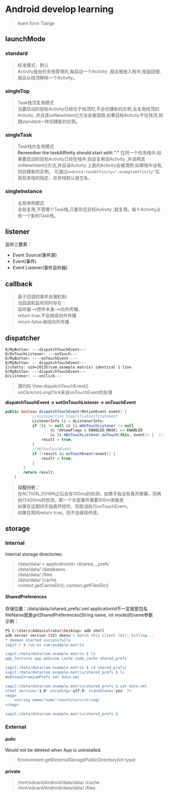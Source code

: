 # Android develop learning
> learn form Tiange
## launchMode
### standard
> 标准模式，默认  
Activity是由任务栈管理的,每启动一个Activity ,就会被放入栈中,按返回键,就会从栈顶移除一个Activity。

### singleTop
> Task栈顶复用模式  
当要启动的目标Activity已经位于栈顶时,不会创建新的实例,会复用栈顶的Activity ,并且其onNewIntent()方法会被调用;如果目标Activity不在栈顶,则跟standard一样创建新的实例。

### singleTask
> Task栈内复用模式  
<b>Remember the taskAffinity should start with "."</b>
在同一个任务栈中,如果要启动的目标Activity已经在栈中,则会复用该Activity ,并调用其onNewIntent()方法,并且该Activity.上面的Activity会被清除;如果栈中没有,则创建新的实例。
可通过`android:taskAffinity=".exampleAffinity"`实现任务栈的指定，任务栈默认是包名。

### singleInstance
> 全局单例模式  
全局复用,不管哪个Task栈,只要存在目标Activity ,就复用。每个Activity占有一个新的Task栈。

## listener
监听三要素：
- Event Source(事件源)
- Event(事件)
- Event Listener(事件监听器)

## callback
> 基于回调的事件处理机制:  
> 当回调和监听同时存在：  
> 监听器-->控件本身-->向外传播。   
> return true:不会继续向外传播  
> return false:继续向外传播

## dispatcher
``` 
D/MyButton: ---dispatchTouchEvent---
D/OnTouchListener: ---onTouch---
D/MyButton: ----onTouchEvent----
D/MyButton: ---dispatchTouchEvent---
I/chatty: uid=10135(com.example.matrix) identical 1 line
D/MyButton: ---dispatchTouchEvent---
D/Listener: ---onClick---  
```
> 源代码  View.dispatchTouchEvent()  
> onClick/onLongClick来自onTouchEvent的处理  

**dispatchTouchEvent -> setOnTouchListener -> onTouchEvent**  
```java
public boolean dispatchTouchEvent(MotionEvent event) {
            //noinspection SimplifiableIfStatement
            ListenerInfo li = mListenerInfo;
            if (li != null && li.mOnTouchListener != null
                    && (mViewFlags & ENABLED_MASK) == ENABLED
                    && li.mOnTouchListener.onTouch(this, event)) {  //如果自己定义的OnTouchListener为true,那么返回true
                result = true;
            }
            //执行onTouchEvent
            if (!result && onTouchEvent(event)) {
                result = true;
            }
        }
        return result;
    }
```
> **过程分析：**  
> 在ACTION_DOWN之后会有100ms的检测，如果手指没有离开屏幕，则再执行400ms的检测，即一个长按事件需要500m来触发  
> 如果在这期间手指离开控件，则取消执行onTouchEvent。  
> 如果在期间return true。则不会继续传递。  

## storage
### Internal
Internal storage directories:
> /data/data/ < applicationId> /shared_ _prefs  
> /data/data/ <applicationId> /databases  
> /data/data/ <applicationId> /files  
> /data/data/ <applicationId> /cache  
> context.getCacheDir(); context.getFilesDir()  
#### SharedPreferences 
存储位置：/data/data/<applicationId>/shared_prefs/<fileName>.xml
applicationId不一定就是包名  
fileName就是getSharedPreferences(String name, int mode)的name参数  
示例：
```bash
PS C:\Users\Administrator\Desktop> adb shell
adb server version (32) doesn't match this client (41); killing...
* daemon started successfully
sagit:/ $ run-as com.example.matrix

sagit:/data/data/com.example.matrix $ ls
app_textures app_webview cache code_cache shared_prefs

sagit:/data/data/com.example.matrix $ cd shared_prefs/
sagit:/data/data/com.example.matrix/shared_prefs $ ls
WebViewChromiumPrefs.xml data.xml

sagit:/data/data/com.example.matrix/shared_prefs $ cat data.xml
<?xml version='1.0' encoding='utf-8' standalone='yes' ?>
<map>
    <string name="name">textColor</string>
</map>

sagit:/data/data/com.example.matrix/shared_prefs $
```
### External
#### pulic
Would not be deleted when App is uninstalled.
> Environment.getExternalStoragePublicDirectory(int type)
#### private
> /mnt/sdcard/Android/data/data/ <applicationId> /cache
> /mnt/sdcard/Android/data/data/ <applicationId> /files
